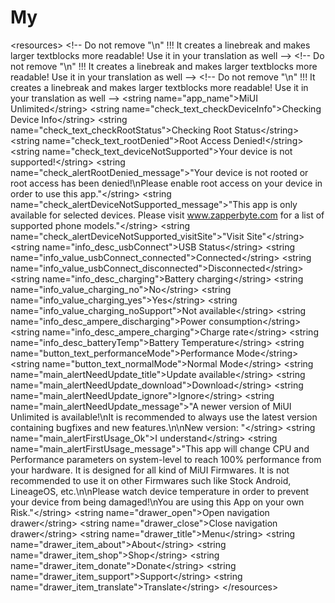 # My
&lt;resources>     &lt;!-- Do not remove "\n" !!! It creates a linebreak and makes larger textblocks more readable! Use it in your translation as well -->     &lt;!-- Do not remove "\n" !!! It creates a linebreak and makes larger textblocks more readable! Use it in your translation as well -->     &lt;!-- Do not remove "\n" !!! It creates a linebreak and makes larger textblocks more readable! Use it in your translation as well -->     &lt;string name="app_name">MiUI Unlimited&lt;/string>     &lt;string name="check_text_checkDeviceInfo">Checking Device Info&lt;/string>     &lt;string name="check_text_checkRootStatus">Checking Root Status&lt;/string>     &lt;string name="check_text_rootDenied">Root Access Denied!&lt;/string>     &lt;string name="check_text_deviceNotSupported">Your device is not supported!&lt;/string>     &lt;string name="check_alertRootDenied_message">"Your device is not rooted or root access has been denied!\nPlease enable root access on your device in order to use this app."&lt;/string>     &lt;string name="check_alertDeviceNotSupported_message">"This app is only available for selected devices. Please visit www.zapperbyte.com for a list of supported phone models."&lt;/string>     &lt;string name="check_alertDeviceNotSupported_visitSite">"Visit Site"&lt;/string>     &lt;string name="info_desc_usbConnect">USB Status&lt;/string>     &lt;string name="info_value_usbConnect_connected">Connected&lt;/string>     &lt;string name="info_value_usbConnect_disconnected">Disconnected&lt;/string>     &lt;string name="info_desc_charging">Battery charging&lt;/string>     &lt;string name="info_value_charging_no">No&lt;/string>     &lt;string name="info_value_charging_yes">Yes&lt;/string>     &lt;string name="info_value_charging_noSupport">Not available&lt;/string>     &lt;string name="info_desc_ampere_discharging">Power consumption&lt;/string>     &lt;string name="info_desc_ampere_charging">Charge rate&lt;/string>     &lt;string name="info_desc_batteryTemp">Battery Temperature&lt;/string>     &lt;string name="button_text_performanceMode">Performance Mode&lt;/string>     &lt;string name="button_text_normalMode">Normal Mode&lt;/string>     &lt;string name="main_alertNeedUpdate_title">Update available&lt;/string>     &lt;string name="main_alertNeedUpdate_download">Download&lt;/string>     &lt;string name="main_alertNeedUpdate_ignore">Ignore&lt;/string>     &lt;string name="main_alertNeedUpdate_message">"A newer version of MiUI Unlimited is available!\nIt is recommended to always use the latest version containing bugfixes and new features.\n\nNew version: "&lt;/string>     &lt;string name="main_alertFirstUsage_Ok">I understand&lt;/string>     &lt;string name="main_alertFirstUsage_message">"This app will change CPU and Performance parameters on system-level to reach 100% performance from your hardware. It is designed for all kind of MiUI Firmwares. It is not recommended to use it on other Firmwares such like Stock Android, LineageOS, etc.\n\nPlease watch device temperature in order to prevent your device from being damaged!\nYou are using this App on your own Risk."&lt;/string>     &lt;string name="drawer_open">Open navigation drawer&lt;/string>     &lt;string name="drawer_close">Close navigation drawer&lt;/string>     &lt;string name="drawer_title">Menu&lt;/string>     &lt;string name="drawer_item_about">About&lt;/string>     &lt;string name="drawer_item_shop">Shop&lt;/string>     &lt;string name="drawer_item_donate">Donate&lt;/string>     &lt;string name="drawer_item_support">Support&lt;/string>     &lt;string name="drawer_item_translate">Translate&lt;/string> &lt;/resources>

